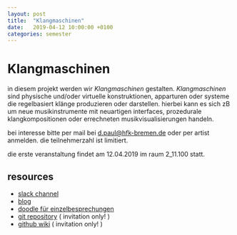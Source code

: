 ```yaml
---
layout: post
title:  "Klangmaschinen"
date:   2019-04-12 10:00:00 +0100
categories: semester
---
```


# Klangmaschinen


in diesem projekt werden wir *Klangmaschinen* gestalten. *Klangmaschinen* sind physische und/oder virtuelle konstruktionen, apparturen oder systeme die regelbasiert klänge produzieren oder darstellen. hierbei kann es sich zB um neue musikinstrumente mit neuartigen interfaces, prozedurale klangkompositionen oder errechneten musikvisualisierungen handeln. 

bei interesse bitte per mail bei d.paul@hfk-bremen.de oder per artist anmelden. die teilnehmerzahl ist limitiert.

die erste veranstaltung findet am 12.04.2019 im raum 2_11.100 statt.

## resources

- [slack channel](https://digitalmedia-bremen.slack.com/messages/CHKQ3EU3B)
- [blog](http://blogs.digitalmedia-bremen.de/klangmaschinen/)
- [doodle für einzelbesprechungen](http://dm-hb.de/icdpp)
- [git repository](https://github.com/interaktion-und-raum/klangmaschinen) ( invitation only! )
- [github wiki](https://github.com/interaktion-und-raum/klangmaschinen/wiki/) ( invitation only! )




